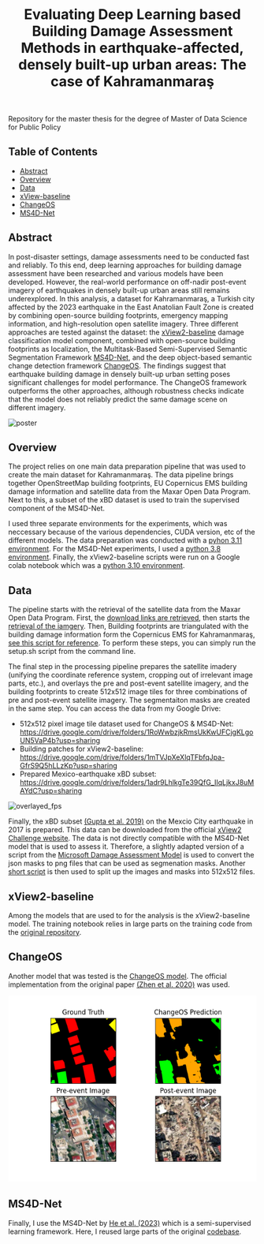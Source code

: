 <h1 align="center"> Evaluating Deep Learning based Building Damage Assessment Methods in earthquake-affected, densely built-up urban areas: The case of Kahramanmaraş </h1> <br>


 Repository for the master thesis for the degree of Master of Data Science for Public Policy


## Table of Contents

- [Abstract](#Abstract)
- [Overview](#Overview)
- [Data](#Data)
- [xView-baseline](#xView2-baseline)
- [ChangeOS](#ChangeOS)
- [MS4D-Net](#MS4D-Net)

## Abstract

In post-disaster settings, damage assessments need to be conducted fast and reliably. To this end, deep learning approaches for building damage assessment have been researched and various models have been developed. However, the real-world performance on off-nadir post-event imagery of earthquakes in densely built-up urban areas still remains underexplored. In this analysis, a dataset for Kahramanmaraş, a Turkish city affected by the 2023 earthquake in the East Anatolian Fault Zone is created by combining open-source building footprints, emergency mapping information, and high-resolution open satellite imagery. Three different approaches are tested against the dataset: the [xView2-baseline](https://github.com/DIUx-xView/xView2_baseline) damage classification model component, combined with open-source building footprints as localization, the Multitask-Based Semi-Supervised Semantic Segmentation Framework [MS4D-Net](https://github.com/YJ-He/MS4D-Net-Building-Damage-Assessment), and the deep object-based semantic change detection framework [ChangeOS](https://github.com/Z-Zheng/ChangeOS). The findings suggest that earthquake building damage in densely built-up urban setting poses significant challenges for model performance. The ChangeOS framework outperforms the other approaches, although robustness checks indicate that the model does not reliably predict the same damage scene on different imagery.

![poster](assets/figures/Julian_Kath_thesis_poster.jpg)

## Overview

The project relies on one main data preparation pipeline that was used to create the main dataset for Kahramanmaraş. The data pipeline brings together OpenStreetMap building footprints, EU Copernicus EMS building damage information and satellite data from the Maxar Open Data Program. Next to this, a subset of the xBD dataset is used to train the supervised component of the MS4D-Net.

I used three separate environments for the experiments, which was neccessary because of the various dependencies, CUDA version, etc of the different models. The data preparation was conducted with a [pyhon 3.11 environment](environment.yml). For the MS4D-Net experiments, I used a [python 3.8 environment](src/models/MS4D-Net/environment.yaml). Finally, the xView2-baseline scripts were run on a Google colab notebook which was a [python 3.10 environment](assets/xView2-baseline/requirements.txt).

## Data

The pipeline starts with the retrieval of the satellite data from the Maxar Open Data Program. First, the [download links are retrieved](/src/data_prep/01_get_maxar_links.py), then starts the [retrieval of the iamgery](src/data_prep/02_download_tifs.py). Then, Building footprints are triangulated with the building damage information form the Copernicus EMS for Kahramanmaraş, [see this script for reference](src/data_prep/03_prep_building_footprints.py). To perform these steps, you can simply run the setup.sh script from the command line.

The final step in the processing pipeline prepares the satellite imadery (unifying the coordinate reference system, cropping out of irrelevant image parts, etc.), and overlays the pre and post-event satellite imagery, and the building footprints to create 512x512 image tiles for three combinations of pre and post-event satellite imagery. The segmentaiton masks are created in the same step. 
You can access the data from my Google Drive:
- 512x512 pixel image tile dataset used for ChangeOS & MS4D-Net: https://drive.google.com/drive/folders/1RoWwbzjkRmsUkKwUFCjgKLgoUN5VaP4b?usp=sharing
- Building patches for xView2-baseline: https://drive.google.com/drive/folders/1mTVJpXeXlqTFbfqJpa-GfrS9Q5hLLzKp?usp=sharing
- Prepared Mexico-earthquake xBD subset: https://drive.google.com/drive/folders/1adr9LhlkgTe39QfG_IIqLjkxJ8uMAYdC?usp=sharing

![overlayed_fps](assets/figures/building-footprints.png)

Finally, the xBD subset [(Gupta et al. 2019)](https://arxiv.org/abs/1911.09296) on the Mexcio City earthquake in 2017 is prepared. This data can be downloaded from the official [xView2 Challenge website](https://xview2.org/). The data is not directly compatible with the MS4D-Net model that is used to assess it. Therefore, a slightly adapted version of a script from the [Microsoft Damage Assessment Model](https://github.com/microsoft/building-damage-assessment-cnn-siamese) is used to convert the json masks to png files that can be used as segmenation masks. Another [short script](src/utils/create_tif_patches.py) is then used to split up the images and masks into 512x512 files.

## xView2-baseline

Among the models that are used to for the analysis is the xView2-baseline model. The training notebook relies in large parts on the training code from the [original repository](https://github.com/DIUx-xView/xView2_baseline).

## ChangeOS

Another model that was tested is the [ChangeOS model](https://github.com/Z-Zheng/ChangeOS). The official implementation from the original paper [(Zhen et al. 2020)](https://www.sciencedirect.com/science/article/abs/pii/S0034425721003564) was used. 

![changeos](assets/figures/changeOS/II/val_changeos_prediction_16_17.png)
 
 ## MS4D-Net 
 Finally, I use the MS4D-Net by [He et al. (2023)](https://www.mdpi.com/2072-4292/15/2/478) which is a semi-supervised learning framework. Here, I reused large parts of the original [codebase](https://github.com/YJ-He/MS4D-Net-Building-Damage-Assessment).
